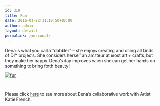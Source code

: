 ```yaml
---
id: 319
title: Fun
date: 2016-08-22T11:10:50+00:00
author: admin
layout: default
permalink: /personal/
---
```

Dena is what you call a &#8220;dabbler&#8221; – she enjoys creating and doing all kinds of DIY projects. She considers herself an amateur at most art + crafts, but they make her happy. Dena&#8217;s day improves when she can get her hands on something to bring forth beauty!

<div id='gallery-12' class='gallery galleryid-319 gallery-columns-1 gallery-size-full'>
  <dl class='gallery-item'>
    <dt class='gallery-icon landscape'>
      <a href='/personal/fun/'><img width="576" height="504" src="/wp-content/uploads/2016/08/fun.jpg" class="attachment-full size-full" alt="fun" srcset="/wp-content/uploads/2016/08/fun.jpg 576w, /wp-content/uploads/2016/08/fun-300x263.jpg 300w, /wp-content/uploads/2016/08/fun-343x300.jpg 343w" sizes="(max-width: 576px) 100vw, 576px" /></a>
    </dt>
  </dl>

  <br style="clear: both" />
</div>

Please click [here](/personal/kitty-dot/) to see more about Dena&#8217;s collaborative work with Artist Katie French.
